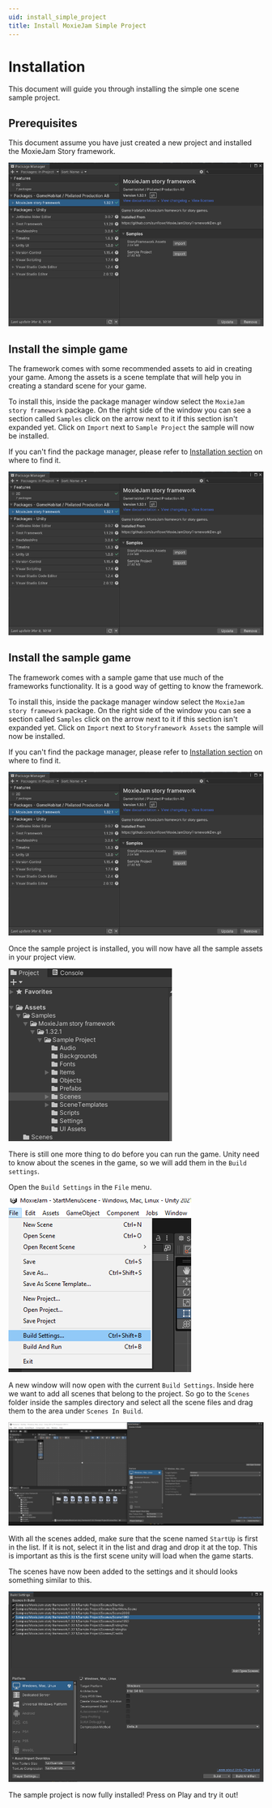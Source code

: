 ```yaml
---
uid: install_simple_project
title: Install MoxieJam Simple Project
---
```

# Installation

This document will guide you through installing the simple one scene sample project.

## Prerequisites

This document assume you have just created a new project and installed the MoxieJam Story framework.

![Unity window is open](../resources/images/install/UnityAddPackage4.png)

## Install the simple game

The framework comes with some recommended assets to aid in creating your game. Among the assets is a scene template that will help you in creating a standard scene for your game.

To install this, inside the package manager window select the `MoxieJam story framework` package. On the right side of the window you can see a section called `Samples` click on the arrow next to it if this section isn't expanded yet. Click on `Import` next to `Sample Project` the sample will now be installed.

If you can't find the package manager, please refer to [Installation section](#install-the-moxiejam-story-framework) on where to find it.

![Unity window is open](../resources/images/install/UnityAddPackage4.png)

## Install the sample game

The framework comes with a sample game that use much of the frameworks functionality. It is a good way of getting to know the framework.

To install this, inside the package manager window select the `MoxieJam story framework` package. On the right side of the window you can see a section called `Samples` click on the arrow next to it if this section isn't expanded yet. Click on `Import` next to `Storyframework Assets` the sample will now be installed.

If you can't find the package manager, please refer to [Installation section](#install-the-moxiejam-story-framework) on where to find it.

![Unity window is open](../resources/images/install/UnityAddPackage4.png)

Once the sample project is installed, you will now have all the sample assets in your project view.

![Unity window is open](../resources/images/install/SampleImported.png)

There is still one more thing to do before you can run the game. Unity need to know about the scenes in the game, so we will add them in the `Build settings`.

Open the `Build Settings` in the `File` menu.

![Open build settings](../resources/images/install/BuildSettings.png)

A new window will now open with the current `Build Settings`. Inside here we want to add all scenes that belong to the project. So go to the `Scenes` folder inside the samples directory and select all the scene files and drag them to the area under `Scenes In Build`.

![Open build settings](../resources/images/install/AddScenes.png)

With all the scenes added, make sure that the scene named `StartUp` is first in the list. If it is not, select it in the list and drag and drop it at the top. This is important as this is the first scene unity will load when the game starts.

The scenes have now been added to the settings and it should looks something similar to this.

![Open build settings](../resources/images/install/ScenesAdded.png)

The sample project is now fully installed! Press on Play and try it out!

